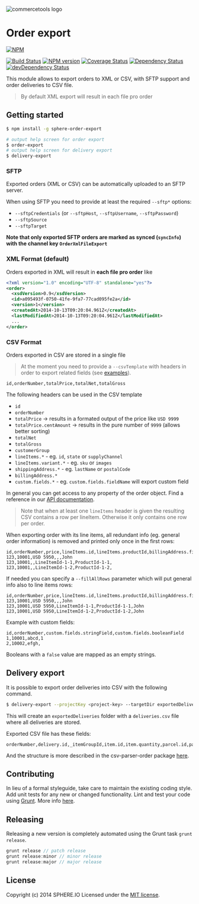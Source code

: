 ![commercetools logo](https://cdn.rawgit.com/commercetools/press-kit/master/PNG/72DPI/CT%20logo%20horizontal%20RGB%2072dpi.png)

# Order export

[![NPM](https://nodei.co/npm/sphere-order-export.png?downloads=true)](https://www.npmjs.org/package/sphere-order-export)

[![Build Status](https://secure.travis-ci.org/sphereio/sphere-order-export.png?branch=master)](http://travis-ci.org/sphereio/sphere-order-export) [![NPM version](https://badge.fury.io/js/sphere-order-export.png)](http://badge.fury.io/js/sphere-order-export) [![Coverage Status](https://coveralls.io/repos/sphereio/sphere-order-export/badge.png)](https://coveralls.io/r/sphereio/sphere-order-export) [![Dependency Status](https://david-dm.org/sphereio/sphere-order-export.png?theme=shields.io)](https://david-dm.org/sphereio/sphere-order-export) [![devDependency Status](https://david-dm.org/sphereio/sphere-order-export/dev-status.png?theme=shields.io)](https://david-dm.org/sphereio/sphere-order-export#info=devDependencies)

This module allows to export orders to XML or CSV, with SFTP support and order deliveries to CSV file.

> By default XML export will result in each file pro order

## Getting started

```bash
$ npm install -g sphere-order-export

# output help screen for order export
$ order-export
# output help screen for delivery export
$ delivery-export
```

### SFTP
Exported orders (XML or CSV) can be automatically uploaded to an SFTP server.

When using SFTP you need to provide at least the required `--sftp*` options:
- `--sftpCredentials` (or `--sftpHost`, `--sftpUsername`, `--sftpPassword`)
- `--sftpSource`
- `--sftpTarget`

**Note that only exported SFTP orders are marked as synced (`syncInfo`) with the channel key `OrderXmlFileExport`**

### XML Format (default)
Orders exported in XML will result in **each file pro order** like

```xml
<?xml version="1.0" encoding="UTF-8" standalone="yes"?>
<order>
  <xsdVersion>0.9</xsdVersion>
  <id>a095493f-0750-41fe-9fa7-77cad095fe2a</id>
  <version>1</version>
  <createdAt>2014-10-13T09:20:04.961Z</createdAt>
  <lastModifiedAt>2014-10-13T09:20:04.961Z</lastModifiedAt>
  ...
</order>
```

### CSV Format
Orders exported in CSV are stored in a single file

> At the moment you need to provide a `--csvTemplate` with headers in order to export related fields (see [examples](data)).

```csv
id,orderNumber,totalPrice,totalNet,totalGross
```

The following headers can be used in the CSV template
- `id`
- `orderNumber`
- `totalPrice` -> results in a formated output of the price like `USD 9999`
- `totalPrice.centAmount` -> results in the pure number of `9999` (allows better sorting)
- `totalNet`
- `totalGross`
- `customerGroup`
- `lineItems.*` - eg. `id`, `state` or `supplyChannel`
- `lineItems.variant.*` - eg. `sku` or `images`
- `shippingAddress.*` - eg. `lastName` or `postalCode`
- `billingAddress.*`
- `custom.fields.*` - eg. `custom.fields.fieldName` will export custom field

In general you can get access to any property of the order object. Find a reference in our [API documentation](http://dev.sphere.io/http-api-projects-orders.html#order).

> Note that when at least one `lineItems` header is given the resulting CSV contains a row per lineItem. Otherwise it only contains one row per order.

When exporting order with its line items, all redundant info (eg. general order information) is removed and printed only once in the first rows:
```csv
id,orderNumber,price,lineItems.id,lineItems.productId,billingAddress.firstName
123,10001,USD 5950,,,John
123,10001,,LineItemId-1-1,ProductId-1-1,
123,10001,,LineItemId-1-2,ProductId-1-2,
```

If needed you can specify a `--fillAllRows` parameter which will put general info also to line items rows:
```csv
id,orderNumber,price,lineItems.id,lineItems.productId,billingAddress.firstName
123,10001,USD 5950,,,John
123,10001,USD 5950,LineItemId-1-1,ProductId-1-1,John
123,10001,USD 5950,LineItemId-1-2,ProductId-1-2,John
```

Example with custom fields:
```csv
id,orderNumber,custom.fields.stringField,custom.fields.booleanField
1,10001,abcd,1
2,10002,efgh,
```
Booleans with a `false` value are mapped as an empty strings.

## Delivery export
It is possible to export order deliveries into CSV with the following command.
```bash
$ delivery-export --projectKey <project-key> --targetDir exportedDeliveries
```
This will create an `exportedDeliveries` folder with a `deliveries.csv` file where all deliveries are stored.

Exported CSV file has these fields:
```csv
orderNumber,delivery.id,_itemGroupId,item.id,item.quantity,parcel.id,parcel.length,parcel.height,parcel.width,parcel.weight,parcel.trackingId,parcel.carrier,parcel.provider,parcel.providerTransaction,parcel.isReturn
```
And the structure is more described in the csv-parser-order package [here](https://commercetools.github.io/nodejs/cli/csv-parser-order.html#deliveries).

## Contributing
In lieu of a formal styleguide, take care to maintain the existing coding style. Add unit tests for any new or changed functionality. Lint and test your code using [Grunt](http://gruntjs.com/).
More info [here](CONTRIBUTING.md).

## Releasing
Releasing a new version is completely automated using the Grunt task `grunt release`.

```javascript
grunt release // patch release
grunt release:minor // minor release
grunt release:major // major release
```

## License
Copyright (c) 2014 SPHERE.IO
Licensed under the [MIT license](LICENSE-MIT).
